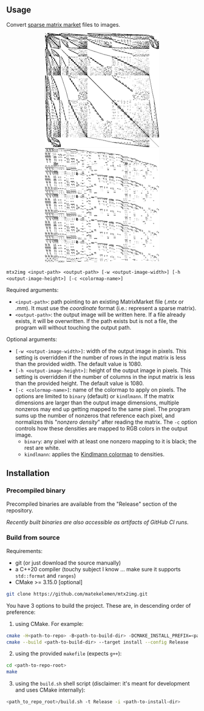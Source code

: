## Usage

Convert [sparse matrix market](https://math.nist.gov/MatrixMarket/formats.html#MMformat) files to images.

<p align="center">
<img src=".github/assets/cube_isoparametric_quadratic_tets.png" width=300/> <img src=".github/assets/rbs480a.png" width=300/>
</p>

`mtx2img <input-path> <output-path> [-w <output-image-width>] [-h <output-image-height>] [-c <colormap-name>]`

Required arguments:
- `<input-path>`: path pointing to an existing MatrixMarket file (*.mtx* or *.mm*). It must use the *coordinate* format (i.e.: represent a sparse matrix).
- `<output-path>`: the output image will be written here. If a file already exists, it will be overwritten. If the path exists but is not a file, the program will without touching the output path.

Optional arguments:
- `[-w <output-image-width>]`: width of the output image in pixels. This setting is overridden if the number of rows in the input matrix is less than the provided width. The default value is 1080.
- `[-h <output-image-height>]`: height of the output image in pixels. This setting is overridden if the number of columns in the input matrix is less than the provided height. The default value is 1080.
- `[-c <colormap-name>]`: name of the colormap to apply on pixels. The options are limited to `binary` (default) or `kindlmann`. If the matrix dimensions are larger than the output image dimensions, multiple nonzeros may end up getting mapped to the same pixel. The program sums up the number of nonzeros that reference each pixel, and normalizes this "*nonzero density*" after reading the matrix. The `-c` option controls how these densities are mapped to RGB colors in the output image.
   - `binary`: any pixel with at least one nonzero mapping to it is black; the rest are white.
   - `kindlmann`: applies the [Kindlmann colormap](https://www.researchgate.net/publication/4006141_Face-based_luminance_matching_for_perceptual_colormap_generation) to densities.

## Installation

### Precompiled binary

Precompiled binaries are available from the "Release" section of the repository.

*Recently built binaries are also accessible as artifacts of GitHub CI runs.*

### Build from source

Requirements:
- git (or just download the source manually)
- a C++20 compiler (touchy subject I know ... make sure it supports `std::format` and `ranges`)
- CMake >= 3.15.0 [optional]

```bash
git clone https://github.com/matekelemen/mtx2img.git
```

You have 3 options to build the project. These are, in descending order of preference:
1) using CMake. For example:
```bash
cmake -H<path-to-repo> -B<path-to-build-dir> -DCMAKE_INSTALL_PREFIX=<path-to-install-dir>
cmake --build <path-to-build-dir> --target install --config Release
```
2) using the provided `makefile` (expects `g++`):
```bash
cd <path-to-repo-root>
make
```
3) using the `build.sh` shell script (disclaimer: it's meant for development and uses CMake internally):
```bash
<path_to_repo_root>/build.sh -t Release -i <path-to-install-dir>
```
